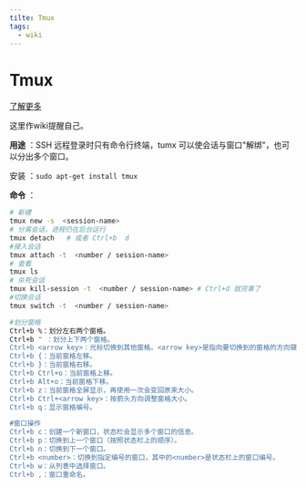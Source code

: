 ```yaml
---
tilte: Tmux
tags:
  - wiki
---
```


# Tmux

[了解更多](https://www.ruanyifeng.com/blog/2019/10/tmux.html)

这里作wiki提醒自己。

**用途** ：SSH 远程登录时只有命令行终端，tumx 可以使会话与窗口"解绑"，也可以分出多个窗口。

安装 ：`sudo apt-get install tmux`

**命令** ：

```bash
# 新建
tmux new -s  <session-name>
# 分离会话，进程仍在后台运行
tmux detach   # 或者 Ctrl+b  d
#接入会话
tmux attach -t  <number / session-name>
# 查看
tmux ls
# 杀死会话
tmux kill-session -t  <number / session-name> # Ctrl+d 就完事了
#切换会话
tmux switch -t  <number / session-name>

#划分窗格
Ctrl+b %：划分左右两个窗格。
Ctrl+b " ：划分上下两个窗格。
Ctrl+b <arrow key>：光标切换到其他窗格。<arrow key>是指向要切换到的窗格的方向键，比如切换到下方窗格，就按方向键↓。
Ctrl+b {：当前窗格左移。
Ctrl+b }：当前窗格右移。
Ctrl+b Ctrl+o：当前窗格上移。
Ctrl+b Alt+o：当前窗格下移。
Ctrl+b z：当前窗格全屏显示，再使用一次会变回原来大小。
Ctrl+b Ctrl+<arrow key>：按箭头方向调整窗格大小。
Ctrl+b q：显示窗格编号。

#窗口操作
Ctrl+b c：创建一个新窗口，状态栏会显示多个窗口的信息。
Ctrl+b p：切换到上一个窗口（按照状态栏上的顺序）。
Ctrl+b n：切换到下一个窗口。
Ctrl+b <number>：切换到指定编号的窗口，其中的<number>是状态栏上的窗口编号。
Ctrl+b w：从列表中选择窗口。
Ctrl+b ,：窗口重命名。
```

